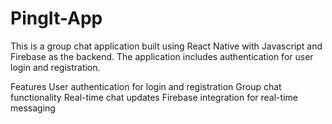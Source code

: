 # PingIt-App
This is a group chat application built using React Native with Javascript and Firebase as the backend. The application includes authentication for user login and registration.

Features
User authentication for login and registration
Group chat functionality
Real-time chat updates
Firebase integration for real-time messaging
